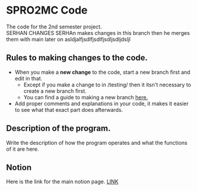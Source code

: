 # SPRO2MC Code
The code for the 2nd semester project. <br>
SERHAN CHANGES SERHAn makes changes in this branch then he merges them with main later on
asldjalfjsdlfjsdlfjsdljsdljdsljl


## Rules to making changes to the code.
<ul>
  <li> When you make a <b>new change</b> to the code, start a new branch first and edit in that. <ul>
    <li> Except if you make a change to in /testing/ then it itsn't necessary to create a new branch first.</li>
    <li> You can find a guide to making a new branch <a href="https://guides.github.com/activities/hello-world/" target="_blank" rel="noopener noreferrer"> here.</a> </li></ul></li>
  <li> Add proper comments and explanations in your code, it makes it easier to see what that exact part does afterwards. </li>
</ul>

## Description of the program.
Write the description of how the program operates and what the functions of it are here.

## Notion
Here is the link for the main notion page. <a href='https://www.notion.so/monkebarz/Project-Homepage-c1e33d0b30b54b6a9481396cfa540514'>LINK</a>

